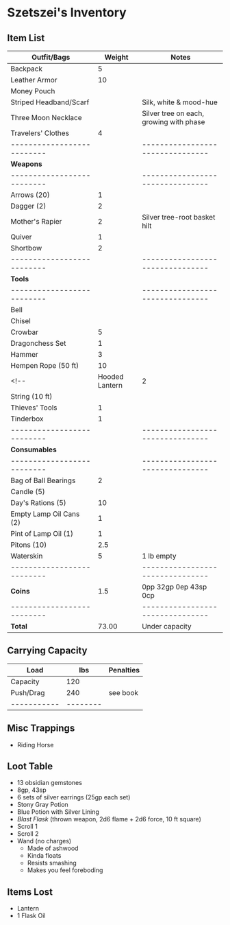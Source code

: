 # Szetszei's Inventory
## Item List
| **Outfit/Bags**          | Weight | Notes
|--------------------------|--------|--------------------------------
| Backpack                 |   5    |
| Leather Armor            |  10    |
| Money Pouch              |        |
| Striped Headband/Scarf   |        | Silk, white & mood-hue
| Three Moon Necklace      |        | Silver tree on each, growing with phase
| Travelers' Clothes       |   4    |
|--------------------------|        |--------------------------------
| **Weapons**              |        |
|--------------------------|        |--------------------------------
| Arrows (20)              |   1    |
| Dagger (2)               |   2    |
| Mother's Rapier          |   2    | Silver tree-root basket hilt
| Quiver                   |   1    |
| Shortbow                 |   2    |
|--------------------------|        |--------------------------------
| **Tools**                |        |
|--------------------------|        |--------------------------------
| Bell                     |        |
| Chisel                   |        |
| Crowbar                  |   5    |
| Dragonchess Set          |   1    |
| Hammer                   |   3    |
| Hempen Rope (50 ft)      |  10    |
<!-- | Hooded Lantern           |   2    | 30/60 range, 6 hrs/pint oil -->
| String (10 ft)           |        |
| Thieves' Tools           |   1    |
| Tinderbox                |   1    |
|--------------------------|        |--------------------------------
| **Consumables**          |        |
|--------------------------|        |--------------------------------
| Bag of Ball Bearings     |   2    |
| Candle (5)               |        |
| Day's Rations (5)        |  10    |
| Empty Lamp Oil Cans (2)  |   1    |
| Pint of Lamp Oil (1)     |   1    |
| Pitons (10)              |   2.5  |
| Waterskin                |   5    | 1 lb empty
|--------------------------|        |--------------------------------
| **Coins**                |   1.5  | 0pp 32gp 0ep 43sp 0cp
|--------------------------|        |--------------------------------
| **Total**                |  73.00 | Under capacity

## Carrying Capacity
| Load      | lbs    | Penalties
|-----------|--------|------------
| Capacity  | 120    |
| Push/Drag | 240    | see book
|-----------|--------|

## Misc Trappings
- Riding Horse

## Loot Table
- 13 obsidian gemstones
- 8gp, 43sp
- 6 sets of silver earrings (25gp each set)
- Stony Gray Potion
- Blue Potion with Silver Lining
- *Blast Flask* (thrown weapon, 2d6 flame + 2d6 force, 10 ft square)
- Scroll 1
- Scroll 2
- Wand (no charges)
    - Made of ashwood
    - Kinda floats
    - Resists smashing
    - Makes you feel foreboding

## Items Lost
- Lantern
- 1 Flask Oil

